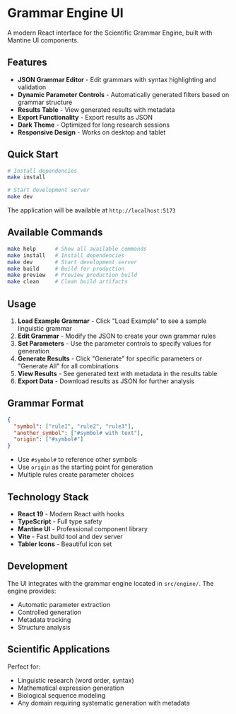 # Grammar Engine UI

A modern React interface for the Scientific Grammar Engine, built with Mantine UI components.

## Features

- **JSON Grammar Editor** - Edit grammars with syntax highlighting and validation
- **Dynamic Parameter Controls** - Automatically generated filters based on grammar structure
- **Results Table** - View generated results with metadata
- **Export Functionality** - Export results as JSON
- **Dark Theme** - Optimized for long research sessions
- **Responsive Design** - Works on desktop and tablet

## Quick Start

```bash
# Install dependencies
make install

# Start development server
make dev
```

The application will be available at `http://localhost:5173`

## Available Commands

```bash
make help      # Show all available commands
make install   # Install dependencies
make dev       # Start development server
make build     # Build for production
make preview   # Preview production build
make clean     # Clean build artifacts
```

## Usage

1. **Load Example Grammar** - Click "Load Example" to see a sample linguistic grammar
2. **Edit Grammar** - Modify the JSON to create your own grammar rules
3. **Set Parameters** - Use the parameter controls to specify values for generation
4. **Generate Results** - Click "Generate" for specific parameters or "Generate All" for all combinations
5. **View Results** - See generated text with metadata in the results table
6. **Export Data** - Download results as JSON for further analysis

## Grammar Format

```json
{
  "symbol": ["rule1", "rule2", "rule3"],
  "another_symbol": ["#symbol# with text"],
  "origin": ["#symbol#"]
}
```

- Use `#symbol#` to reference other symbols
- Use `origin` as the starting point for generation
- Multiple rules create parameter choices

## Technology Stack

- **React 19** - Modern React with hooks
- **TypeScript** - Full type safety
- **Mantine UI** - Professional component library
- **Vite** - Fast build tool and dev server
- **Tabler Icons** - Beautiful icon set

## Development

The UI integrates with the grammar engine located in `src/engine/`. The engine provides:

- Automatic parameter extraction
- Controlled generation
- Metadata tracking
- Structure analysis

## Scientific Applications

Perfect for:
- Linguistic research (word order, syntax)
- Mathematical expression generation
- Biological sequence modeling
- Any domain requiring systematic generation with metadata
